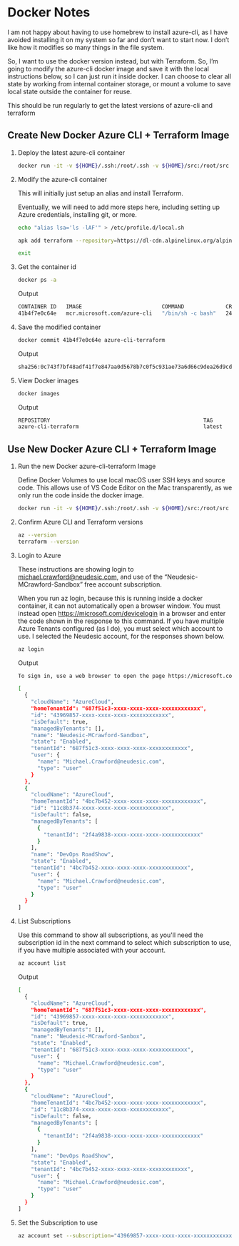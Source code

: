 # Docker Notes

I am not happy about having to use homebrew to install azure-cli, as I have avoided installing it on my system so far
and don’t want to start now. I don’t like how it modifies so many things in the file system.

So, I want to use the docker version instead, but with Terraform. So, I’m going to modify the azure-cli docker image and
save it with the local instructions below, so I can just run it inside docker. I can choose to clear all state by
working from internal container storage, or mount a volume to save local state outside the container for reuse.

This should be run regularly to get the latest versions of azure-cli and terraform

## Create New Docker Azure CLI + Terraform Image

1. Deploy the latest azure-cli container

    ```bash
    docker run -it -v ${HOME}/.ssh:/root/.ssh -v ${HOME}/src:/root/src mcr.microsoft.com/azure-cli
    ```

1. Modify the azure-cli container

    This will initially just setup an alias and install Terraform.

    Eventually, we will need to add more steps here, including setting up Azure credentials, installing git, or more.

    ```bash
    echo "alias lsa='ls -lAF'" > /etc/profile.d/local.sh

    apk add terraform --repository=https://dl-cdn.alpinelinux.org/alpine/edge/community

    exit
    ```

1. Get the container id

    ```bash
    docker ps -a
    ```

    Output

    ```bash
    CONTAINER ID   IMAGE                         COMMAND             CREATED        STATUS                     PORTS     NAMES
    41b4f7e0c64e   mcr.microsoft.com/azure-cli   "/bin/sh -c bash"   24 hours ago   Exited (0) 4 seconds ago             funny_wu
    ```

1. Save the modified container

    ```bash
    docker commit 41b4f7e0c64e azure-cli-terraform
    ```

    Output

    ```bash
    sha256:0c743f7bf48adf41f7e847aa0d5678b7c0f5c931ae73a6d66c9dea26d9cdbbd7
    ```

1. View Docker images

    ```bash
    docker images
    ```

    Output

    ```bash
    REPOSITORY                                                TAG                                                                          IMAGE ID       CREATED          SIZE
    azure-cli-terraform                                       latest                                                                       0c743f7bf48a   18 seconds ago   1.23GB
    ```

## Use New Docker Azure CLI + Terraform Image

1. Run the new Docker azure-cli-terraform Image

    Define Docker Volumes to use local macOS user SSH keys and source code. This allows use of VS Code Editor on the
    Mac transparently, as we only run the code inside the docker image.

    ```bash
    docker run -it -v ${HOME}/.ssh:/root/.ssh -v ${HOME}/src:/root/src azure-cli-terraform
    ```

1. Confirm Azure CLI and Terraform versions

    ```bash
    az --version
    terraform --version
    ```

1. Login to Azure

    These instructions are showing login to michael.crawford@neudesic.com, and use of the “Neudesic-MCrawford-Sandbox”
    free account subscription.

    When you run az login, because this is running inside a docker container, it can not automatically open a browser
    window. You must instead open https://microsoft.com/devicelogin in a browser and enter the code shown in the
    response to this command. If you have multiple Azure Tenants configured (as I do), you must select which account to
    use. I selected the Neudesic account, for the responses shown below.

    ```bash
    az login
    ```

    Output

    ```bash
    To sign in, use a web browser to open the page https://microsoft.com/devicelogin and enter the code FLRXSJJR3 to authenticate.

    [
      {
        "cloudName": "AzureCloud",
        "homeTenantId": "687f51c3-xxxx-xxxx-xxxx-xxxxxxxxxxxx",
        "id": "43969857-xxxx-xxxx-xxxx-xxxxxxxxxxxx",
        "isDefault": true,
        "managedByTenants": [],
        "name": "Neudesic-MCrawford-Sandbox",
        "state": "Enabled",
        "tenantId": "687f51c3-xxxx-xxxx-xxxx-xxxxxxxxxxxx",
        "user": {
          "name": "Michael.Crawford@neudesic.com",
          "type": "user"
        }
      },
      {
        "cloudName": "AzureCloud",
        "homeTenantId": "4bc7b452-xxxx-xxxx-xxxx-xxxxxxxxxxxx",
        "id": "11c8b374-xxxx-xxxx-xxxx-xxxxxxxxxxxx",
        "isDefault": false,
        "managedByTenants": [
          {
            "tenantId": "2f4a9838-xxxx-xxxx-xxxx-xxxxxxxxxxxx"
          }
        ],
        "name": "DevOps RoadShow",
        "state": "Enabled",
        "tenantId": "4bc7b452-xxxx-xxxx-xxxx-xxxxxxxxxxxx",
        "user": {
          "name": "Michael.Crawford@neudesic.com",
          "type": "user"
        }
      }
    ]
    ```

1. List Subscriptions

    Use this command to show all subscriptions, as you'll need the subscription id in the next command to select which
    subscription to use, if you have multiple associated with your account.

    ```bash
    az account list
    ```

    Output

    ```bash
    [
      {
        "cloudName": "AzureCloud",
        "homeTenantId": "687f51c3-xxxx-xxxx-xxxx-xxxxxxxxxxxx",
        "id": "43969857-xxxx-xxxx-xxxx-xxxxxxxxxxxx",
        "isDefault": true,
        "managedByTenants": [],
        "name": "Neudesic-MCrawford-Sanbox",
        "state": "Enabled",
        "tenantId": "687f51c3-xxxx-xxxx-xxxx-xxxxxxxxxxxx",
        "user": {
          "name": "Michael.Crawford@neudesic.com",
          "type": "user"
        }
      },
      {
        "cloudName": "AzureCloud",
        "homeTenantId": "4bc7b452-xxxx-xxxx-xxxx-xxxxxxxxxxxx",
        "id": "11c8b374-xxxx-xxxx-xxxx-xxxxxxxxxxxx",
        "isDefault": false,
        "managedByTenants": [
          {
            "tenantId": "2f4a9838-xxxx-xxxx-xxxx-xxxxxxxxxxxx"
          }
        ],
        "name": "DevOps RoadShow",
        "state": "Enabled",
        "tenantId": "4bc7b452-xxxx-xxxx-xxxx-xxxxxxxxxxxx",
        "user": {
          "name": "Michael.Crawford@neudesic.com",
          "type": "user"
        }
      }
    ]
    ```

1. Set the Subscription to use

    ```bash
    az account set --subscription="43969857-xxxx-xxxx-xxxx-xxxxxxxxxxxx"
    ```



